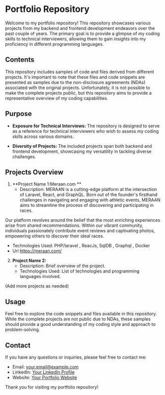 # Portfolio Repository

Welcome to my portfolio repository! This repository showcases various projects from my backend and frontend development endeavors over the past couple of years. The primary goal is to provide a glimpse of my coding skills to technical interviewers, allowing them to gain insights into my proficiency in different programming languages.

## Contents

This repository includes samples of code and files derived from different projects. It's important to note that these files and code snippets are presented as samples due to the non-disclosure agreements (NDAs) associated with the original projects. Unfortunately, it is not possible to make the complete projects public, but this repository aims to provide a representative overview of my coding capabilities.

## Purpose

- **Exposure for Technical Interviews:** The repository is designed to serve as a reference for technical interviewers who wish to assess my coding skills across various domains.
  
- **Diversity of Projects:** The included projects span both backend and frontend development, showcasing my versatility in tackling diverse challenges.

## Projects Overview

1. **Project Name 1:Meraan.com **
   - Description: 
MERAAN is a cutting-edge platform at the intersection of Laravel, React, and GraphQL. Born out of the founder's firsthand challenges in navigating and engaging with athletic events, MERAAN aims to streamline the process of discovering and participating in races.

Our platform revolves around the belief that the most enriching experiences arise from shared recommendations. Within our vibrant community, individuals passionately contribute event reviews and captivating photos, empowering others to discover their ideal races.

   - Technologies Used: PHP/laravel , ReacJs, SqlDB , Graphql , Docker
   - Url https://meraan.com/

2. **Project Name 2:**
   - Description: Brief overview of the project.
   - Technologies Used: List of technologies and programming languages involved.

(Add more projects as needed)

## Usage

Feel free to explore the code snippets and files available in this repository. While the complete projects are not public due to NDAs, these samples should provide a good understanding of my coding style and approach to problem-solving.

## Contact

If you have any questions or inquiries, please feel free to contact me:

- Email: your.email@example.com
- LinkedIn: [Your LinkedIn Profile](https://www.linkedin.com/in/yourusername/)
- Website: [Your Portfolio Website](https://www.yourportfolio.com)

Thank you for visiting my portfolio repository!
